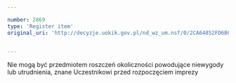 ```yaml
---

number: 2869
type: 'Register item'
original_uri: 'http://decyzje.uokik.gov.pl/nd_wz_um.nsf/0/2CA64852FD6BC087C12579B100467509?OpenDocument'


---
```


Nie mogą być przedmiotem roszczeń okoliczności powodujące niewygody lub utrudnienia, znane Uczestnikowi przed rozpoczęciem imprezy
